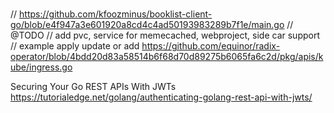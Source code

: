 #

// https://github.com/kfoozminus/booklist-client-go/blob/e4f947a3e601920a8cd4c4ad50193983289b7f1e/main.go
// @TODO
// add pvc, service for memecached, webproject, side car support
// example apply update or add https://github.com/equinor/radix-operator/blob/4bdd20d83a58514b6f68d70d89275b6065fa6c2d/pkg/apis/kube/ingress.go

Securing Your Go REST APIs With JWTs
https://tutorialedge.net/golang/authenticating-golang-rest-api-with-jwts/

